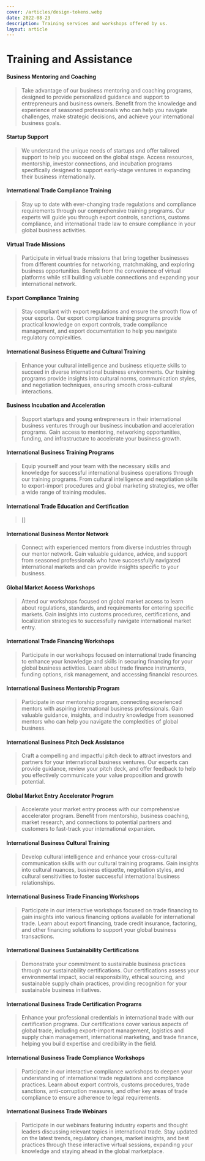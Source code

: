 ```yaml
---
cover: /articles/design-tokens.webp
date: 2022-08-23
description: Training services and workshops offered by us.
layout: article
---
```


# Training and Assistance

#### Business Mentoring and Coaching
> Take advantage of our business mentoring and coaching programs, designed to provide personalized guidance and support to entrepreneurs and business owners. Benefit from the knowledge and experience of seasoned professionals who can help you navigate challenges, make strategic decisions, and achieve your international business goals.

#### Startup Support
> We understand the unique needs of startups and offer tailored support to help you succeed on the global stage. Access resources, mentorship, investor connections, and incubation programs specifically designed to support early-stage ventures in expanding their business internationally.

#### International Trade Compliance Training
> Stay up to date with ever-changing trade regulations and compliance requirements through our comprehensive training programs. Our experts will guide you through export controls, sanctions, customs compliance, and international trade law to ensure compliance in your global business activities.

#### Virtual Trade Missions
> Participate in virtual trade missions that bring together businesses from different countries for networking, matchmaking, and exploring business opportunities. Benefit from the convenience of virtual platforms while still building valuable connections and expanding your international network.

#### Export Compliance Training
> Stay compliant with export regulations and ensure the smooth flow of your exports. Our export compliance training programs provide practical knowledge on export controls, trade compliance management, and export documentation to help you navigate regulatory complexities.

#### International Business Etiquette and Cultural Training
> Enhance your cultural intelligence and business etiquette skills to succeed in diverse international business environments. Our training programs provide insights into cultural norms, communication styles, and negotiation techniques, ensuring smooth cross-cultural interactions.

#### Business Incubation and Acceleration
> Support startups and young entrepreneurs in their international business ventures through our business incubation and acceleration programs. Gain access to mentoring, networking opportunities, funding, and infrastructure to accelerate your business growth.

#### International Business Training Programs
> Equip yourself and your team with the necessary skills and knowledge for successful international business operations through our training programs. From cultural intelligence and negotiation skills to export-import procedures and global marketing strategies, we offer a wide range of training modules.

#### International Trade Education and Certification
> []

#### International Business Mentor Network
> Connect with experienced mentors from diverse industries through our mentor network. Gain valuable guidance, advice, and support from seasoned professionals who have successfully navigated international markets and can provide insights specific to your business.

#### Global Market Access Workshops
> Attend our workshops focused on global market access to learn about regulations, standards, and requirements for entering specific markets. Gain insights into customs procedures, certifications, and localization strategies to successfully navigate international market entry.

#### International Trade Financing Workshops
> Participate in our workshops focused on international trade financing to enhance your knowledge and skills in securing financing for your global business activities. Learn about trade finance instruments, funding options, risk management, and accessing financial resources.

#### International Business Mentorship Program
> Participate in our mentorship program, connecting experienced mentors with aspiring international business professionals. Gain valuable guidance, insights, and industry knowledge from seasoned mentors who can help you navigate the complexities of global business.

#### International Business Pitch Deck Assistance
> Craft a compelling and impactful pitch deck to attract investors and partners for your international business ventures. Our experts can provide guidance, review your pitch deck, and offer feedback to help you effectively communicate your value proposition and growth potential.

#### Global Market Entry Accelerator Program
> Accelerate your market entry process with our comprehensive accelerator program. Benefit from mentorship, business coaching, market research, and connections to potential partners and customers to fast-track your international expansion.

#### International Business Cultural Training
> Develop cultural intelligence and enhance your cross-cultural communication skills with our cultural training programs. Gain insights into cultural nuances, business etiquette, negotiation styles, and cultural sensitivities to foster successful international business relationships.

#### International Business Trade Financing Workshops
> Participate in our interactive workshops focused on trade financing to gain insights into various financing options available for international trade. Learn about export financing, trade credit insurance, factoring, and other financing solutions to support your global business transactions.

#### International Business Sustainability Certifications
> Demonstrate your commitment to sustainable business practices through our sustainability certifications. Our certifications assess your environmental impact, social responsibility, ethical sourcing, and sustainable supply chain practices, providing recognition for your sustainable business initiatives.

#### International Business Trade Certification Programs
> Enhance your professional credentials in international trade with our certification programs. Our certifications cover various aspects of global trade, including export-import management, logistics and supply chain management, international marketing, and trade finance, helping you build expertise and credibility in the field.

#### International Business Trade Compliance Workshops
> Participate in our interactive compliance workshops to deepen your understanding of international trade regulations and compliance practices. Learn about export controls, customs procedures, trade sanctions, anti-corruption measures, and other key areas of trade compliance to ensure adherence to legal requirements.

#### International Business Trade Webinars
> Participate in our webinars featuring industry experts and thought leaders discussing relevant topics in international trade. Stay updated on the latest trends, regulatory changes, market insights, and best practices through these interactive virtual sessions, expanding your knowledge and staying ahead in the global marketplace.